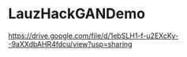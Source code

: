 # LauzHackGANDemo
https://drive.google.com/file/d/1ebSLH1-f-u2EXcKy--9aXXdbAHR4fdcu/view?usp=sharing
